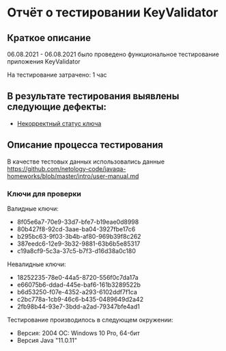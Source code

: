 # Отчёт о тестировании KeyValidator

## Краткое описание

06.08.2021 - 06.08.2021 было проведено функциональное тестирование приложения KeyValidator

На тестирование затрачено: 1 час

## В результате тестирования выявлены следующие дефекты:
* [Некорректный статус ключа](https://github.com/KiraKoddy/java2/issues/3)
## Описание процесса тестирования

В качестве тестовых данных использовались данные https://github.com/netology-code/javaqa-homeworks/blob/master/intro/user-manual.md

### Ключи для проверки

Валидные ключи:
* 8f05e6a7-70e9-33d7-bfe7-b19eae0d8998
* 80b427f8-92cd-3aae-ba04-3927fbe17c6 
* b295bc63-9f03-3b4b-af80-969b39f8c262
* 387eedc6-12e9-3b32-9881-63b6b5e85317
* c19a8cf9-5c3a-37c5-b7f3-d16d38a0c180

Невалидные ключи:
* 18252235-78e0-44a5-8720-556f0c7da17a
* e66075b6-ddad-445e-baf6-161b3289522b
* b6d53250-f07e-4352-a293-6102ddf7f1ca
* c2bc778a-1cb9-46c6-b435-0489649d2a42
* 2fb98b44-93e7-3bdd-a2ad-79347bfe4ad1

Тестирование производилось в следующем окружении:
* Версия: 2004 ОС: Windows 10 Pro, 64-бит
* Версия Java "11.0.11"

